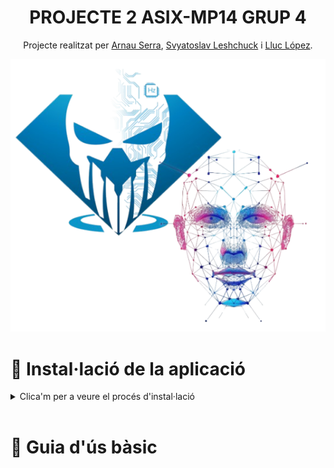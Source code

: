 <h1 align="center">PROJECTE 2 ASIX-MP14 GRUP 4</h1>
<p align="center">Projecte realitzat per 
    <a href="https://github.com/arnauserrasoriano" target="_blank">Arnau Serra</a>, 
    <a href="https://github.com/sleshchuc" target="_blank">Svyatoslav Leshchuck</a> i 
    <a href="https://github.com/lluclopeziesebre" target="_blank">Lluc López</a>.
</p>

<p align="center"><img src="imatges/logo.PNG"></p>


# 🧪 Instal·lació de la aplicació

<details>
<summary>Clica'm per a veure el procés d'instal·lació</summary>

## Instal·lació de les eines clau per al desenvolupament del software
```bash
sudo apt install git python3-pip python3-tk cmake -y
```
## Copiar el repositori de GitHub

```bash
git clone https://github.com/sleshchuc/Login_Reconeixement_Facial/; cd Projecte_2-Login_Reconeixement_Facial
```

## Instal·lar les dependencies
```bash
pip install -r requirements.txt -v
```
> [!TIP]
> La instal·lació de la llibreria dlib pot ser lenta, ja que el temps de descàrrega depèn de la memòria de l’equip. Per això, es recomana instal·lar-la amb el paràmetre -v per seguir el progrés de la descàrrega.

## Execució del programari
```bash
python3 login/main_login.py
```
</details>

<br>

# 📖 Guia d'ús bàsic
